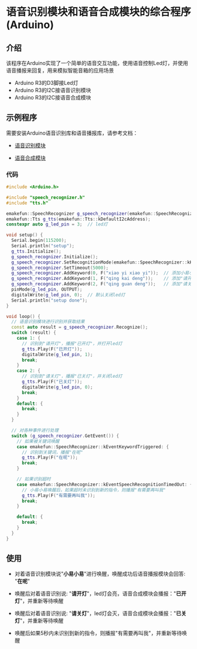 # 语音识别模块和语音合成模块的综合程序(Arduino)

## 介绍

  该程序在Arduino实现了一个简单的语音交互功能，使用语音控制Led灯，并使用语音播报来回复，用来模拟智能音箱的应用场景

- Arduino R3的D3脚接Led灯
- Arduino R3的I2C接语音识别模块
- Arduino R3的I2C接语音合成模块

## 示例程序

需要安装Arduino语音识别库和语音播报库，请参考文档：

- [语音识别模块](zh-cn/ph2.0_sensors/smart_module/speech_recognizer/speech_recognizer.md#arduino应用场景)

- [语音合成模块](zh-cn/ph2.0_sensors/smart_module/tts_module/text_to_speech_synthesizer.md#arduino应用场景)

### 代码

```c++
#include <Arduino.h>

#include "speech_recognizer.h"
#include "tts.h"

emakefun::SpeechRecognizer g_speech_recognizer(emakefun::SpeechRecognizer::kDefaultI2cAddress);
emakefun::Tts g_tts(emakefun::Tts::kDefaultI2cAddress);
constexpr auto g_led_pin = 3;  // led灯

void setup() {
  Serial.begin(115200);
  Serial.println("setup");
  g_tts.Initialize();                                                                   // 语音合成播报模块初始化
  g_speech_recognizer.Initialize();                                                     // 语音识别模块初始化
  g_speech_recognizer.SetRecognitionMode(emakefun::SpeechRecognizer::kKeywordTrigger);  // 设置为关键词唤醒模式
  g_speech_recognizer.SetTimeout(5000);                                                 // 设置超时时间为5s
  g_speech_recognizer.AddKeyword(0, F("xiao yi xiao yi"));  // 添加小易小易词条为关键词，index为0
  g_speech_recognizer.AddKeyword(1, F("qing kai deng"));    // 添加"请开灯"词条
  g_speech_recognizer.AddKeyword(2, F("qing guan deng"));   // 添加"请关灯"词条
  pinMode(g_led_pin, OUTPUT);
  digitalWrite(g_led_pin, 0);  // 默认关闭led灯
  Serial.println("setup done");
}

void loop() {
  // 语音识别模块进行识别并获取结果
  const auto result = g_speech_recognizer.Recognize();
  switch (result) {
    case 1: {
      // 识别到"请开灯"，播报"已开灯"，并打开led灯
      g_tts.Play(F("已开灯"));
      digitalWrite(g_led_pin, 1);
      break;
    }
    case 2: {
      // 识别到"请关灯"，播报"已关灯"，并关闭led灯
      g_tts.Play(F("已关灯"));
      digitalWrite(g_led_pin, 0);
      break;
    }
    default: {
      break;
    }
  }

  // 对各种事件进行处理
  switch (g_speech_recognizer.GetEvent()) {
    // 如果被关键词唤醒
    case emakefun::SpeechRecognizer::kEventKeywordTriggered: {
      // 识别到关键词，播报"在呢"
      g_tts.Play(F("在呢"));
      break;
    }

    // 如果识别超时
    case emakefun::SpeechRecognizer::kEventSpeechRecognitionTimedOut: {
      // 小易小易唤醒后，如果超时未识别到新的指令，则播报"有需要再叫我"
      g_tts.Play(F("有需要再叫我"));
      break;
    }

    default: {
      break;
    }
  }
}
```

## 使用

- 对着语音识别模块说"**小易小易**"进行唤醒，唤醒成功后语音播报模块会回答: "**在呢**"

- 唤醒后对着语音识别说: "**请开灯**"，led灯会亮，语音合成模块会播报："**已开灯**"，并重新等待唤醒

- 唤醒后对着语音识别说: "**请关灯**"，led灯会灭，语音合成模块会播报："**已关灯**"，并重新等待唤醒

- 唤醒后如果5秒内未识别到新的指令，则播报"有需要再叫我"，并重新等待唤醒
